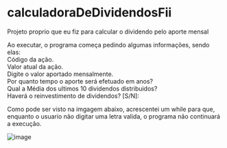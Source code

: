 # calculadoraDeDividendosFii
Projeto proprio que eu fiz para calcular o dividendo pelo aporte mensal

Ao executar, o programa começa pedindo algumas informações, sendo elas:  
Código da ação.  
Valor atual da ação.  
Digite o valor aportado mensalmente.  
Por quanto tempo o aporte será efetuado em anos?   
Qual a Média dos ultimos 10 dividendos distribuidos?   
Haverá o reinvestimento de dividendos? [S/N]:   
  
Como pode ser visto na imgagem abaixo, acrescentei um while para que, enquanto o usuario não digitar uma letra valida, o programa não continuará a execução.  

![image](https://user-images.githubusercontent.com/109930651/209726866-f4dc8a03-4ef6-4f32-80de-10f60e6f9e4c.png)

